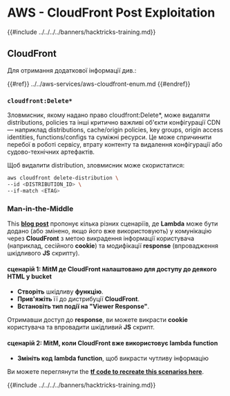 # AWS - CloudFront Post Exploitation

{{#include ../../../../banners/hacktricks-training.md}}

## CloudFront

Для отримання додаткової інформації див.:

{{#ref}}
../../aws-services/aws-cloudfront-enum.md
{{#endref}}

### `cloudfront:Delete*`
Зловмисник, якому надано право cloudfront:Delete*, може видаляти distributions, policies та інші критично важливі об'єкти конфігурації CDN — наприклад distributions, cache/origin policies, key groups, origin access identities, functions/configs та суміжні ресурси. Це може спричинити перебої в роботі сервісу, втрату контенту та видалення конфігурації або судово-технічних артефактів.

Щоб видалити distribution, зловмисник може скористатися:
```bash
aws cloudfront delete-distribution \
--id <DISTRIBUTION_ID> \
--if-match <ETAG>
```
### Man-in-the-Middle

This [**blog post**](https://medium.com/@adan.alvarez/how-attackers-can-misuse-aws-cloudfront-access-to-make-it-rain-cookies-acf9ce87541c) пропонує кілька різних сценаріїв, де **Lambda** може бути додано (або змінено, якщо його вже використовують) у комунікацію через **CloudFront** з метою викрадення інформації користувача (наприклад, сесійного **cookie**) та модифікації **response** (впровадження шкідливого **JS** скрипту).

#### сценарій 1: MitM де CloudFront налаштовано для доступу до деякого HTML у bucket

- **Створіть** шкідливу **функцію**.
- **Прив'яжіть** її до дистрибуції **CloudFront**.
- **Встановіть тип події на "Viewer Response"**.

Отримавши доступ до **response**, ви можете викрасти **cookie** користувача та впровадити шкідливий **JS** скрипт.

#### сценарій 2: MitM, коли CloudFront вже використовує lambda function

- **Змініть код** **lambda function**, щоб викрасти чутливу інформацію

Ви можете переглянути the [**tf code to recreate this scenarios here**](https://github.com/adanalvarez/AWS-Attack-Scenarios/tree/main).

{{#include ../../../../banners/hacktricks-training.md}}
